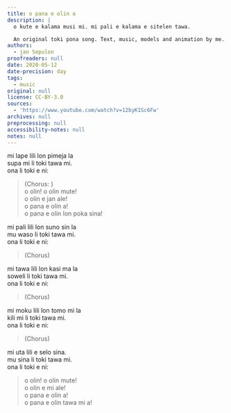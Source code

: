 ```yaml
---
title: o pana e olin a
description: |
  o kute e kalama musi mi. mi pali e kalama e sitelen tawa.

  An original toki pona song. Text, music, models and animation by me.
authors:
  - jan Sepulon
proofreaders: null
date: 2020-05-12
date-precision: day
tags:
  - music
original: null
license: CC-BY-3.0
sources:
  - 'https://www.youtube.com/watch?v=12byK1Sc6Fw'
archives: null
preprocessing: null
accessibility-notes: null
notes: null
---
```


mi lape lili lon pimeja la  
supa mi li toki tawa mi.  
ona li toki e ni:

> (Chorus: )  
> o olin! o olin mute!  
> o olin e jan ale!  
> o pana e olin a!  
> o pana e olin lon poka sina!

mi pali lili lon suno sin la  
mu waso li toki tawa mi.  
ona li toki e ni:

> (Chorus)

mi tawa lili lon kasi ma la  
soweli li toki tawa mi.  
ona li toki e ni:

> (Chorus)

mi moku lili lon tomo mi la  
kili mi li toki tawa mi.  
ona li toki e ni:

> (Chorus)

mi uta lili e selo sina.  
mu sina li toki tawa mi.  
ona li toki e ni:

> o olin! o olin mute!  
> o olin e mi ale!  
> o pana e olin a!  
> o pana e olin tawa mi a!
